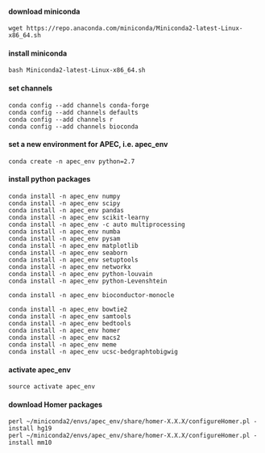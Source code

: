 
#### download miniconda

    wget https://repo.anaconda.com/miniconda/Miniconda2-latest-Linux-x86_64.sh

#### install miniconda

    bash Miniconda2-latest-Linux-x86_64.sh

#### set channels

    conda config --add channels conda-forge
    conda config --add channels defaults
    conda config --add channels r
    conda config --add channels bioconda


#### set a new environment for APEC, i.e. apec_env

    conda create -n apec_env python=2.7

#### install python packages

    conda install -n apec_env numpy
    conda install -n apec_env scipy
    conda install -n apec_env pandas
    conda install -n apec_env scikit-learny
    conda install -n apec_env -c auto multiprocessing
    conda install -n apec_env numba
    conda install -n apec_env pysam
    conda install -n apec_env matplotlib
    conda install -n apec_env seaborn
    conda install -n apec_env setuptools
    conda install -n apec_env networkx
    conda install -n apec_env python-louvain
    conda install -n apec_env python-Levenshtein
    
    conda install -n apec_env bioconductor-monocle

    conda install -n apec_env bowtie2
    conda install -n apec_env samtools
    conda install -n apec_env bedtools
    conda install -n apec_env homer
    conda install -n apec_env macs2
    conda install -n apec_env meme
    conda install -n apec_env ucsc-bedgraphtobigwig

#### activate apec_env

    source activate apec_env

#### download Homer packages

    perl ~/miniconda2/envs/apec_env/share/homer-X.X.X/configureHomer.pl -install hg19
    perl ~/miniconda2/envs/apec_env/share/homer-X.X.X/configureHomer.pl -install mm10
    
    